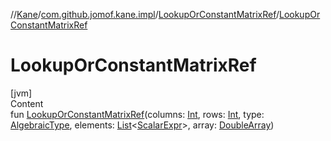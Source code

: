 //[Kane](../../index.md)/[com.github.jomof.kane.impl](../index.md)/[LookupOrConstantMatrixRef](index.md)/[LookupOrConstantMatrixRef](-lookup-or-constant-matrix-ref.md)



# LookupOrConstantMatrixRef  
[jvm]  
Content  
fun [LookupOrConstantMatrixRef](-lookup-or-constant-matrix-ref.md)(columns: [Int](https://kotlinlang.org/api/latest/jvm/stdlib/kotlin/-int/index.html), rows: [Int](https://kotlinlang.org/api/latest/jvm/stdlib/kotlin/-int/index.html), type: [AlgebraicType](../../com.github.jomof.kane.impl.types/-algebraic-type/index.md), elements: [List](https://kotlinlang.org/api/latest/jvm/stdlib/kotlin.collections/-list/index.html)<[ScalarExpr](../../com.github.jomof.kane/-scalar-expr/index.md)>, array: [DoubleArray](https://kotlinlang.org/api/latest/jvm/stdlib/kotlin/-double-array/index.html))  



